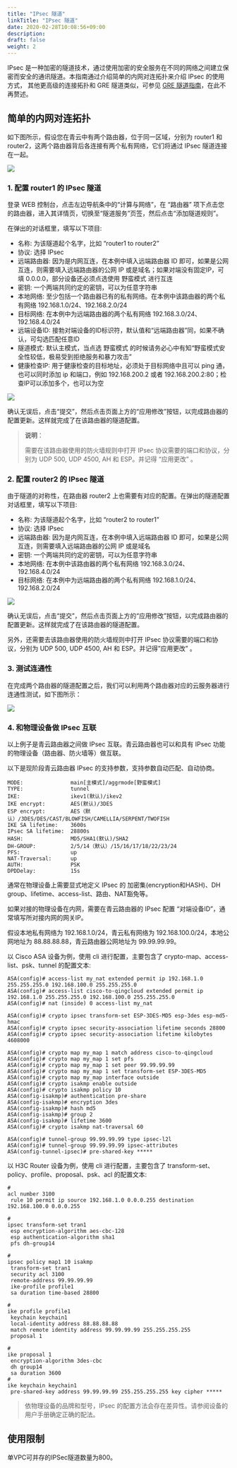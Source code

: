 ```yaml
---
title: "IPsec 隧道"
linkTitle: "IPsec 隧道"
date: 2020-02-28T10:08:56+09:00
description:
draft: false
weight: 2
---
```



IPsec 是一种加密的隧道技术，通过使用加密的安全服务在不同的网络之间建立保密而安全的通讯隧道。本指南通过介绍简单的内网对连拓扑来介绍 IPsec 的使用方式， 其他更高级的连接拓扑和 GRE 隧道类似，可参见 [GRE 隧道指南](../gre)，在此不再赘述。

## 简单的内网对连拓扑

如下图所示，假设您在青云中有两个路由器，位于同一区域，分别为 router1 和 router2，这两个路由器背后各连接有两个私有网络，它们将通过 IPsec 隧道连接在一起。

![](../../_images/ipsec-tunnel.png)

### 1. 配置 router1 的 IPsec 隧道

登录 WEB 控制台，点击左边导航条中的“计算与网络”，在 “路由器” 项下点击您的路由器，进入其详情页，切换至“隧道服务”页签，然后点击“添加隧道规则”。

在弹出的对话框里，填写以下项目:

* 名称: 为该隧道起个名字，比如 “router1 to router2”
* 协议: 选择 IPsec
* 远端路由器: 因为是内网互连，在本例中填入远端路由器 ID 即可，如果是公网互连，则需要填入远端路由器的公网 IP 或是域名；如果对端没有固定IP，可填 0.0.0.0，部分设备还必须点选使用 野蛮模式 进行互连
* 密钥: 一个两端共同约定的密钥，可以为任意字符串
* 本地网络: 至少包括一个路由器已有的私有网络。在本例中该路由器的两个私有网络 192.168.1.0/24、192.168.2.0/24
* 目标网络: 在本例中为远端路由器的两个私有网络 192.168.3.0/24、192.168.4.0/24
* 远端设备ID: 接勃对端设备的ID标识符，默认值和“远端路由器”同，如果不确认，可勾选匹配任意ID
* 隧道模式: 默认主模式，当点选 野蛮模式 的时候请务必心中有知“野蛮模式安全性较低，极易受到拒绝服务和暴力攻击”
* 健康检查IP: 用于健康检查的目标地址，必须处于目标网络中且可以 ping 通，也可以同时添加 ip 和端口，例如 192.168.200.2 或者 192.168.200.2:80；检查IP可以添加多个，也可以为空

![](../../_images/ipsec-r1-r2.png)

确认无误后，点击“提交”，然后点击页面上方的“应用修改”按钮，以完成路由器的配置更新。这样就完成了在该路由器的隧道配置。

> **说明**：
>
> 需要在该路由器使用的防火墙规则中打开 IPsec 协议需要的端口和协议，分别为 UDP 500, UDP 4500, AH 和 ESP。并记得 “应用更改” 。

### 2. 配置 router2 的 IPsec 隧道

由于隧道的对称性，在路由器 router2 上也需要有对应的配置。在弹出的隧道配置对话框里，填写以下项目:

* 名称: 为该隧道起个名字，比如 “router2 to router1”
* 协议: 选择 IPsec
* 远端路由器: 因为是内网互连，在本例中填入远端路由器 ID 即可，如果是公网互连，则需要填入远端路由器的公网 IP 或是域名
* 密钥: 一个两端共同约定的密钥，可以为任意字符串
* 本地网络: 在本例中该路由器的两个私有网络 192.168.3.0/24、192.168.4.0/24
* 目标网络: 在本例中为远端路由器的两个私有网络 192.168.1.0/24、192.168.2.0/24

![](../../_images/ipsec-r2-r1.png)

确认无误后，点击“提交”，然后点击页面上方的“应用修改”按钮，以完成路由器的配置更新。这样就完成了在该路由器的隧道配置。

另外，还需要去该路由器使用的防火墙规则中打开 IPsec 协议需要的端口和协议，分别为 UDP 500, UDP 4500, AH 和 ESP。并记得”应用更改” 。

### 3. 测试连通性

在完成两个路由器的隧道配置之后，我们可以利用两个路由器对应的云服务器进行连通性测试，如下图所示：

![](../../_images/ipsec-r1-r2-ping.png)

### 4. 和物理设备做 IPsec 互联

以上例子是青云路由器之间做 IPsec 互联。青云路由器也可以和具有 IPsec 功能的物理设备（路由器、防火墙等）做互联。

以下是现阶段青云路由器 IPsec 的支持参数，支持参数自动匹配、自动协商。

```
MODE:               main[主模式]/aggrmode[野蛮模式]
TYPE:               tunnel
IKE:                ikev1(默认)/ikev2
IKE encrypt:        AES(默认)/3DES
ESP encrypt:        AES（默认）/3DES/DES/CAST/BLOWFISH/CAMELLIA/SERPENT/TWOFISH
IKE SA lifetime:    3600s
IPsec SA lifetime:  28800s
HASH:               MD5/SHA1(默认)/SHA2
DH-GROUP:           2/5/14（默认）/15/16/17/18/22/23/24
PFS:                up
NAT-Traversal:      up
AUTH:               PSK
DPDDelay:           15s
```

通常在物理设备上需要显式地定义 IPsec 的 加密集(encryption和HASH)、DH group、lifetime、access-list、路由、NAT豁免等。

如果对接的物理设备在内网，需要在青云路由器的 IPsec 配置 “对端设备ID”，通常填写所对接内网的网关IP。

假设本地私有网络为 192.168.1.0/24，青云私有网络为 192.168.100.0/24，本地公网地址为 88.88.88.88，青云路由器公网地址为 99.99.99.99。

以 Cisco ASA 设备为例，使用 cli 进行配置，主要包含了 crypto-map、access-list、psk、tunnel 的配置文本:

```
ASA(config)# access-list my_nat extended permit ip 192.168.1.0 255.255.255.0 192.168.100.0 255.255.255.0
ASA(config)# access-list cisco-to-qingcloud extended permit ip 192.168.1.0 255.255.255.0 192.168.100.0 255.255.255.0
ASA(config)# nat (inside) 0 access-list my_nat

ASA(config)# crypto ipsec transform-set ESP-3DES-MD5 esp-3des esp-md5-hmac
ASA(config)# crypto ipsec security-association lifetime seconds 28800
ASA(config)# crypto ipsec security-association lifetime kilobytes 4608000

ASA(config)# crypto map my_map 1 match address cisco-to-qingcloud
ASA(config)# crypto map my_map 1 set pfs
ASA(config)# crypto map my_map 1 set peer 99.99.99.99
ASA(config)# crypto map my_map 1 set transform-set ESP-3DES-MD5
ASA(config)# crypto map my_map interface outside
ASA(config)# crypto isakmp enable outside
ASA(config)# crypto isakmp policy 10
ASA(config-isakmp)# authentication pre-share
ASA(config-isakmp)# encryption 3des
ASA(config-isakmp)# hash md5
ASA(config-isakmp)# group 2
ASA(config-isakmp)# lifetime 3600
ASA(config)# crypto isakmp nat-traversal 60

ASA(config)# tunnel-group 99.99.99.99 type ipsec-l2l
ASA(config)# tunnel-group 99.99.99.99 ipsec-attributes
ASA(config-tunnel-ipsec)# pre-shared-key *****
```

以 H3C Router 设备为例，使用 cli 进行配置，主要包含了 transform-set、policy、profile、proposal、psk、acl 的配置文本:

```
#
acl number 3100
 rule 10 permit ip source 192.168.1.0 0.0.0.255 destination 192.168.100.0 0.0.0.255

#
ipsec transform-set tran1
 esp encryption-algorithm aes-cbc-128
 esp authentication-algorithm sha1
 pfs dh-group14

#
ipsec policy map1 10 isakmp
 transform-set tran1
 security acl 3100
 remote-address 99.99.99.99
 ike-profile profile1
 sa duration time-based 28800

#
ike profile profile1
 keychain keychain1
 local-identity address 88.88.88.88
 match remote identity address 99.99.99.99 255.255.255.255
 proposal 1

#
ike proposal 1
 encryption-algorithm 3des-cbc
 dh group14
 sa duration 3600
#
ike keychain keychain1
 pre-shared-key address 99.99.99.99 255.255.255.255 key cipher *****
```

> 依物理设备的品牌和型号，IPsec 的配置方法会存在差异性。请参阅设备的用户手册确定正确的配法。

## 使用限制

单VPC可并存的IPSec隧道数量为800。

